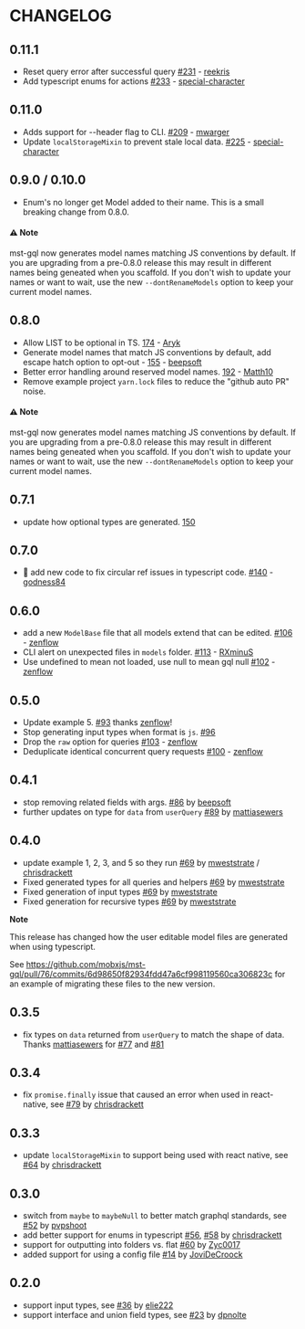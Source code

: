 # CHANGELOG

## 0.11.1

- Reset query error after successful query [#231](https://github.com/mobxjs/mst-gql/pull/231) - [reekris](https://github.com/reekris)
- Add typescript enums for actions [#233](https://github.com/mobxjs/mst-gql/pull/233) - [special-character](https://github.com/special-character)

## 0.11.0

- Adds support for --header flag to CLI. [#209](https://github.com/mobxjs/mst-gql/pull/209) - [mwarger](https://github.com/mwarger)
- Update `localStorageMixin` to prevent stale local data. [#225](https://github.com/mobxjs/mst-gql/pull/225) - [special-character](https://github.com/special-character)

## 0.9.0 / 0.10.0

- Enum's no longer get Model added to their name. This is a small breaking change from 0.8.0.

#### **⚠️ Note**

mst-gql now generates model names matching JS conventions by default. If you are upgrading from a pre-0.8.0 release this may result in different names being geneated when you scaffold. If you don't wish to update your names or want to wait, use the new `--dontRenameModels` option to keep your current model names.

## 0.8.0

- Allow LIST to be optional in TS. [174](https://github.com/mobxjs/mst-gql/pull/174) - [Aryk](https://github.com/Aryk)
- Generate model names that match JS conventions by default, add escape hatch option to opt-out - [155](https://github.com/mobxjs/mst-gql/pull/155) - [beepsoft](https://github.com/beepsoft)
- Better error handling around reserved model names. [192](https://github.com/mobxjs/mst-gql/pull/192) - [Matth10](https://github.com/Matth10)
- Remove example project `yarn.lock` files to reduce the "github auto PR" noise.

#### **⚠️ Note**

mst-gql now generates model names matching JS conventions by default. If you are upgrading from a pre-0.8.0 release this may result in different names being geneated when you scaffold. If you don't wish to update your names or want to wait, use the new `--dontRenameModels` option to keep your current model names.

## 0.7.1

- update how optional types are generated. [150](https://github.com/mobxjs/mst-gql/pull/150)

## 0.7.0

- 🎉 add new code to fix circular ref issues in typescript code. [#140](https://github.com/mobxjs/mst-gql/pull/140) - [godness84](https://github.com/godness84)

## 0.6.0

- add a new `ModelBase` file that all models extend that can be edited. [#106](https://github.com/mobxjs/mst-gql/pull/106) - [zenflow](https://github.com/zenflow)
- CLI alert on unexpected files in `models` folder. [#113](https://github.com/mobxjs/mst-gql/pull/113) - [RXminuS](https://github.com/RXminuS)
- Use undefined to mean not loaded, use null to mean gql null [#102](https://github.com/mobxjs/mst-gql/pull/102) - [zenflow](https://github.com/zenflow)

## 0.5.0

- Update example 5. [#93](https://github.com/mobxjs/mst-gql/pull/93) thanks [zenflow](https://github.com/zenflow)!
- Stop generating input types when format is `js`. [#96](https://github.com/mobxjs/mst-gql/pull/96)
- Drop the `raw` option for queries [#103](https://github.com/mobxjs/mst-gql/pull/103) - [zenflow](https://github.com/zenflow)
- Deduplicate identical concurrent query requests [#100](https://github.com/mobxjs/mst-gql/pull/100) - [zenflow](https://github.com/zenflow)

## 0.4.1

- stop removing related fields with args. [#86](https://github.com/mobxjs/mst-gql/pull/86) by [beepsoft](https://github.com/beepsoft)
- further updates on type for `data` from `userQuery` [#89](https://github.com/mobxjs/mst-gql/pull/89) by [mattiasewers](https://github.com/mattiasewers)

## 0.4.0

- update example 1, 2, 3, and 5 so they run [#69](https://github.com/mobxjs/mst-gql/pull/64) by [mweststrate](https://github.com/mweststrate) / [chrisdrackett](https://github.com/chrisdrackett)
- Fixed generated types for all queries and helpers [#69](https://github.com/mobxjs/mst-gql/pull/64) by [mweststrate](https://github.com/mweststrate)
- Fixed generation of input types [#69](https://github.com/mobxjs/mst-gql/pull/64) by [mweststrate](https://github.com/mweststrate)
- Fixed generation for recursive types [#69](https://github.com/mobxjs/mst-gql/pull/64) by [mweststrate](https://github.com/mweststrate)

**Note**

This release has changed how the user editable model files are generated when using typescript.

See https://github.com/mobxjs/mst-gql/pull/76/commits/6d98650f82934fdd47a6cf998119560ca306823c for an example of migrating these files to the new version.

## 0.3.5

- fix types on `data` returned from `userQuery` to match the shape of data. Thanks [mattiasewers](https://github.com/mattiasewers) for [#77](https://github.com/mobxjs/mst-gql/pull/77) and [#81](https://github.com/mobxjs/mst-gql/pull/81)

## 0.3.4

- fix `promise.finally` issue that caused an error when used in react-native, see [#79](https://github.com/mobxjs/mst-gql/pull/79) by [chrisdrackett](https://github.com/chrisdrackett)

## 0.3.3

- update `localStorageMixin` to support being used with react native, see [#64](https://github.com/mobxjs/mst-gql/pull/64) by [chrisdrackett](https://github.com/chrisdrackett)

## 0.3.0

- switch from `maybe` to `maybeNull` to better match graphql standards, see [#52](https://github.com/mobxjs/mst-gql/pull/52) by [pvpshoot](https://github.com/pvpshoot)
- add better support for enums in typescript [#56](https://github.com/mobxjs/mst-gql/pull/56), [#58](https://github.com/mobxjs/mst-gql/pull/58) by [chrisdrackett](https://github.com/chrisdrackett)
- support for outputting into folders vs. flat [#60](https://github.com/mobxjs/mst-gql/pull/60) by [Zyc0017](https://github.com/Zyc0017)
- added support for using a config file [#14](https://github.com/mobxjs/mst-gql/pull/14) by [JoviDeCroock](https://github.com/JoviDeCroock)

## 0.2.0

- support input types, see [#36](https://github.com/mobxjs/mst-gql/pull/36) by [elie222](https://github.com/elie222)
- support interface and union field types, see [#23](https://github.com/mobxjs/mst-gql/pull/23) by [dpnolte](https://github.com/dpnolte)
